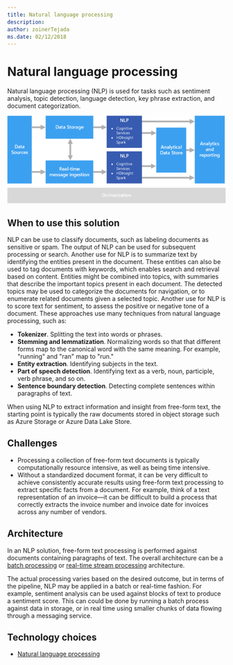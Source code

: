 ```yaml
---
title: Natural language processing
description: 
author: zoinerTejada
ms.date: 02/12/2018
---
```


# Natural language processing

Natural language processing (NLP) is used for tasks such as sentiment analysis, topic detection, language detection, key phrase extraction, and document categorization.

![](./images/nlp-pipeline.png)

## When to use this solution

NLP can be use to classify documents, such as labeling documents as sensitive or spam. The output of NLP can be used for subsequent processing or search. Another use for NLP is to summarize text by identifying the entities present in the document. These entities can also be used to tag documents with keywords, which enables search and retrieval based on content. Entities might be combined into topics, with summaries that describe the important topics present in each document. The detected topics may be used to categorize the documents for navigation, or to enumerate related documents given a selected topic. Another use for NLP is to score text for sentiment, to assess the positive or negative tone of a document. These approaches use many techniques from natural language processing, such as: 

- **Tokenizer**. Splitting the text into words or phrases.
- **Stemming and lemmatization**. Normalizing words so that that different forms map to the canonical word with the same meaning. For example, "running" and "ran" map to "run." 
- **Entity extraction**. Identifying subjects in the text.
- **Part of speech detection**. Identifying text as a verb, noun, participle, verb phrase, and so on.
- **Sentence boundary detection**. Detecting complete sentences within paragraphs of text.

When using NLP to extract information and insight from free-form text, the starting point is typically the raw documents stored in object storage such as Azure Storage or Azure Data Lake Store. 

## Challenges

- Processing a collection of free-form text documents is typically computationally resource intensive, as well as being time intensive.
- Without a standardized document format, it can be very difficult to achieve consistently accurate results using free-form text processing to extract specific facts from a document. For example, think of a text representation of an invoice&mdash;it can be difficult to build a process that correctly extracts the invoice number and invoice date for invoices across any number of vendors.

## Architecture

In an NLP solution, free-form text processing is performed against documents containing paragraphs of text. The overall architecture can be a [batch processing](../big-data/batch-processing.md) or [real-time stream processing](../big-data/real-time-processing.md) architecture.

The actual processing varies based on the desired outcome, but in terms of the pipeline, NLP may be applied in a batch or real-time fashion. For example, sentiment analysis can be used against blocks of text to produce a sentiment score. This can could be done by running a batch process against data in storage, or in real time using smaller chunks of data flowing through a messaging service.

## Technology choices

- [Natural language processing](../technology-choices/natural-language-processing.md)
